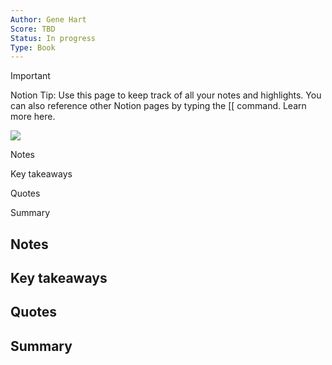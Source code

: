 ```yaml
---
Author: Gene Hart
Score: TBD
Status: In progress
Type: Book
---
```

> [!important]  
> Notion Tip: Use this page to keep track of all your notes and highlights. You can also reference other Notion pages by typing the [[ command. Learn more here.  

  

[![](https://www.notion.so)](https://www.notion.so)

Notes

Key takeaways

Quotes

Summary

## Notes

## Key takeaways

## Quotes

## Summary